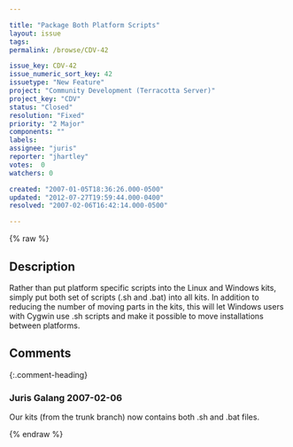 ```yaml
---

title: "Package Both Platform Scripts"
layout: issue
tags: 
permalink: /browse/CDV-42

issue_key: CDV-42
issue_numeric_sort_key: 42
issuetype: "New Feature"
project: "Community Development (Terracotta Server)"
project_key: "CDV"
status: "Closed"
resolution: "Fixed"
priority: "2 Major"
components: ""
labels: 
assignee: "juris"
reporter: "jhartley"
votes:  0
watchers: 0

created: "2007-01-05T18:36:26.000-0500"
updated: "2012-07-27T19:59:44.000-0400"
resolved: "2007-02-06T16:42:14.000-0500"

---
```




{% raw %}



## Description

<div markdown="1" class="description">

Rather than put platform specific scripts into the Linux and Windows kits, simply put both set of scripts (.sh and .bat) into all kits.  In addition to reducing the number of moving parts in the kits, this will let Windows users with Cygwin use .sh scripts and make it possible to move installations between platforms.


</div>

## Comments


{:.comment-heading}
### **Juris Galang** <span class="date">2007-02-06</span>

<div markdown="1" class="comment">

Our kits (from the trunk branch) now contains both .sh and .bat files.

</div>



{% endraw %}
